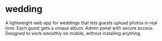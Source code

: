 # wedding
A lightweight web app for weddings that lets guests upload photos in real time. Each guest gets a unique album. Admin panel with secure access. Designed to work smoothly on mobile, without installing anything.
